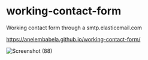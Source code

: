 # working-contact-form
Working contact form through a smtp.elasticemail.com

https://anelembabela.github.io/working-contact-form/

![Screenshot (88)](https://user-images.githubusercontent.com/8805744/183225502-73a825f4-e70e-4164-b9f6-04297d2cd0b9.png)

